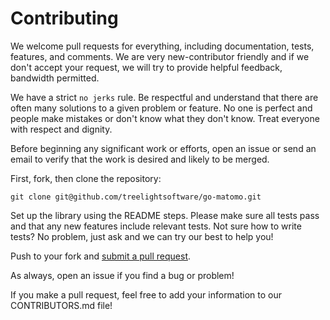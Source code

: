 # Contributing

We welcome pull requests for everything, including documentation, tests, features, and comments. We are very new-contributor friendly and if we don't accept your request, we will try to provide helpful feedback, bandwidth permitted.

We have a strict `no jerks` rule. Be respectful and understand that there are often many solutions to a given problem or feature. No one is perfect and people make mistakes or don't know what they don't know. Treat everyone with respect and dignity.

Before beginning any significant work or efforts, open an issue or send an email to verify that the work is desired and likely to be merged.

First, fork, then clone the repository:

    git clone git@github.com/treelightsoftware/go-matomo.git

Set up the library using the README steps. Please make sure all tests pass and that any new features include relevant tests. Not sure how to write tests? No problem, just ask and we can try our best to help you!

Push to your fork and [submit a pull request][pr].

[pr]: https://github.com/treelightsoftware/go-matomo/compare/

As always, open an issue if you find a bug or problem!

If you make a pull request, feel free to add your information to our CONTRIBUTORS.md file!
